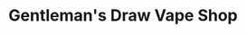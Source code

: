 ---
title: "Gentleman's Draw Vape Shop"
url: /edgewater/gentlemans-draw-vape-shop/
shop: E-Zigaretten
---